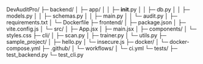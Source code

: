DevAuditPro/
├─ backend/
│  ├─ app/
│  │  ├─ __init__.py
│  │  ├─ db.py
│  │  ├─ models.py
│  │  ├─ schemas.py
│  │  ├─ main.py
│  │  └─ audit.py
│  ├─ requirements.txt
│  └─ Dockerfile
├─ frontend/
│  ├─ package.json
│  ├─ vite.config.js
│  └─ src/
│     ├─ App.jsx
│     ├─ main.jsx
│     ├─ components/
│     └─ styles.css
├─ cli/
│  ├─ scan.py
│  ├─ trainer.py
│  └─ utils.py
├─ sample_project/
│  ├─ hello.py
│  └─ insecure.js
├─ docker/
│  └─ docker-compose.yml
├─ .github/
│  └─ workflows/
│     └─ ci.yml
└─ tests/
   ├─ test_backend.py
   └─ test_cli.py
